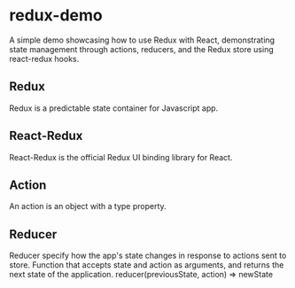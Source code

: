 # redux-demo
A simple demo showcasing how to use Redux with React, demonstrating state management through actions, reducers, and the Redux store using react-redux hooks.

## Redux
Redux is a predictable state container for Javascript app.

## React-Redux 
React-Redux is the official Redux UI binding library for React.

## Action
An action is an object with a type property.

## Reducer
Reducer specify how the app's state changes in response to actions sent to store.
Function that accepts state and action as arguments, and returns the next state of the application.
reducer(previousState, action) => newState
